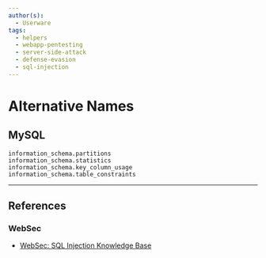 ```yaml
---
author(s):
  - Userware
tags:
  - helpers
  - webapp-pentesting
  - server-side-attack
  - defense-evasion
  - sql-injection
---
```

# Alternative Names

## MySQL

```
information_schema.partitions
information_schema.statistics
information_schema.key_column_usage
information_schema.table_constraints
```

---
## References

### WebSec

- [WebSec: SQL Injection Knowledge Base](https://www.websec.ca/kb/sql_injection)